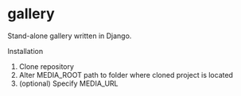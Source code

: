 # gallery

Stand-alone gallery written in Django. 


Installation

1. Clone repository
2. Alter MEDIA_ROOT path to folder where cloned project is located
3. (optional) Specify MEDIA_URL
